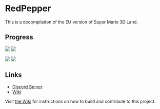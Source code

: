 # RedPepper

This is a decompilation of the EU version of Super Mario 3D Land.

## Progress

<img src ="https://img.shields.io/endpoint?url=https://raw.githubusercontent.com/fruityloops1/RedPepper/master/Data/OK.json&style=flat-square"/> <img src ="https://img.shields.io/endpoint?url=https://raw.githubusercontent.com/fruityloops1/RedPepper/master/Data/DecompiledNonMatching.json&style=flat-square"/>

<img src ="https://img.shields.io/endpoint?url=https://raw.githubusercontent.com/fruityloops1/RedPepper/master/Data/NonMatchingMinor.json&style=flat-square"/> <img src ="https://img.shields.io/endpoint?url=https://raw.githubusercontent.com/fruityloops1/RedPepper/master/Data/NonMatchingMajor.json&style=flat-square"/>


## Links

- [Discord Server](https://discord.gg/wK4ZKa9QXq)
- [Wiki](https://al.littun.co/decomp)

Visit [the Wiki](https://al.littun.co/decomp) for instructions on how to build and contribute to this project.